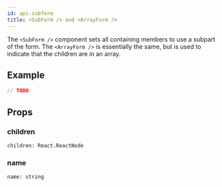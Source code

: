 ```yaml
---
id: api-subform
title: <SubForm /> and <ArrayForm />
---
```


The `<SubForm />` component sets all containing members to use a subpart of the form. The `<ArrayForm />` is essentially the same, but is used to indicate that the children are in an array.

## Example

```typescript jsx
// TODO
```

## Props

### children
`children: React.ReactNode`

### name
`name: string`
